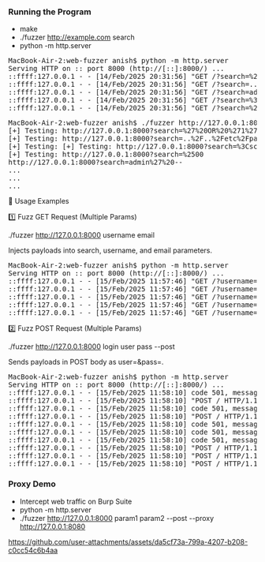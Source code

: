 ### Running the Program

- make
- ./fuzzer http://example.com search
- python -m http.server

<pre>
MacBook-Air-2:web-fuzzer anish$ python -m http.server
Serving HTTP on :: port 8000 (http://[::]:8000/) ...
::ffff:127.0.0.1 - - [14/Feb/2025 20:31:56] "GET /?search=%27%20OR%20%271%27%3D%271 HTTP/1.1" 200 -
::ffff:127.0.0.1 - - [14/Feb/2025 20:31:56] "GET /?search=..%2F..%2Fetc%2Fpasswd HTTP/1.1" 200 -
::ffff:127.0.0.1 - - [14/Feb/2025 20:31:56] "GET /?search=admin%27%20-- HTTP/1.1" 200 -
::ffff:127.0.0.1 - - [14/Feb/2025 20:31:56] "GET /?search=%3Cscript%3Ealert%28%27XSS%27%29%3C%2Fscript%3E HTTP/1.1" 200 -
::ffff:127.0.0.1 - - [14/Feb/2025 20:31:56] "GET /?search=%2500 HTTP/1.1" 200 -
</pre>


<pre>
MacBook-Air-2:web-fuzzer anish$ ./fuzzer http://127.0.0.1:8000 search
[+] Testing: http://127.0.0.1:8000?search=%27%20OR%20%271%27%3D%271
[+] Testing: http://127.0.0.1:8000?search=..%2F..%2Fetc%2Fpasswd
[+] Testing: [+] Testing: http://127.0.0.1:8000?search=%3Cscript%3Ealert%28%27XSS%27%29%3C%2Fscript%3E
[+] Testing: http://127.0.0.1:8000?search=%2500
http://127.0.0.1:8000?search=admin%27%20--
...
...
...
</pre>


🔨 Usage Examples

1️⃣ Fuzz GET Request (Multiple Params)

./fuzzer http://127.0.0.1:8000 username email

Injects payloads into search, username, and email parameters.

<pre>
MacBook-Air-2:web-fuzzer anish$ python -m http.server
Serving HTTP on :: port 8000 (http://[::]:8000/) ...
::ffff:127.0.0.1 - - [15/Feb/2025 11:57:46] "GET /?username=%3Cscript%3Ealert%28%27XSS%27%29%3C%2Fscript%3E&email=%3Cscript%3Ealert%28%27XSS%27%29%3C%2Fscript%3E HTTP/1.1" 200 -
::ffff:127.0.0.1 - - [15/Feb/2025 11:57:46] "GET /?username=admin%27%20--&email=admin%27%20-- HTTP/1.1" 200 -
::ffff:127.0.0.1 - - [15/Feb/2025 11:57:46] "GET /?username=%2500&email=%2500 HTTP/1.1" 200 -
::ffff:127.0.0.1 - - [15/Feb/2025 11:57:46] "GET /?username=..%2F..%2Fetc%2Fpasswd&email=..%2F..%2Fetc%2Fpasswd HTTP/1.1" 200 -
::ffff:127.0.0.1 - - [15/Feb/2025 11:57:46] "GET /?username=%27%20OR%20%271%27%3D%271&email=%27%20OR%20%271%27%3D%271 HTTP/1.1" 200 -
</pre>

2️⃣ Fuzz POST Request (Multiple Params)

./fuzzer http://127.0.0.1:8000 login user pass --post

Sends payloads in POST body as user=<payload>&pass=<payload>.

<pre>
MacBook-Air-2:web-fuzzer anish$ python -m http.server
Serving HTTP on :: port 8000 (http://[::]:8000/) ...
::ffff:127.0.0.1 - - [15/Feb/2025 11:58:10] code 501, message Unsupported method ('POST')
::ffff:127.0.0.1 - - [15/Feb/2025 11:58:10] "POST / HTTP/1.1" 501 -
::ffff:127.0.0.1 - - [15/Feb/2025 11:58:10] code 501, message Unsupported method ('POST')
::ffff:127.0.0.1 - - [15/Feb/2025 11:58:10] "POST / HTTP/1.1" 501 -
::ffff:127.0.0.1 - - [15/Feb/2025 11:58:10] code 501, message Unsupported method ('POST')
::ffff:127.0.0.1 - - [15/Feb/2025 11:58:10] code 501, message Unsupported method ('POST')
::ffff:127.0.0.1 - - [15/Feb/2025 11:58:10] code 501, message Unsupported method ('POST')
::ffff:127.0.0.1 - - [15/Feb/2025 11:58:10] "POST / HTTP/1.1" 501 -
::ffff:127.0.0.1 - - [15/Feb/2025 11:58:10] "POST / HTTP/1.1" 501 -
::ffff:127.0.0.1 - - [15/Feb/2025 11:58:10] "POST / HTTP/1.1" 501 -
</pre>

### Proxy Demo

- Intercept web traffic on Burp Suite
- python -m http.server
- ./fuzzer http://127.0.0.1:8000 param1 param2 --post --proxy http://127.0.0.1:8080

https://github.com/user-attachments/assets/da5cf73a-799a-4207-b208-c0cc54c6b4aa
